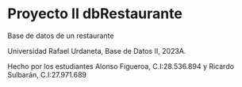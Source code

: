 # Proyecto II dbRestaurante
Base de datos de un restaurante 

Universidad Rafael Urdaneta, Base de Datos II, 2023A.

Hecho por los estudiantes Alonso Figueroa, C.I:28.536.894 y Ricardo Sulbarán, C.I:27.971.689
